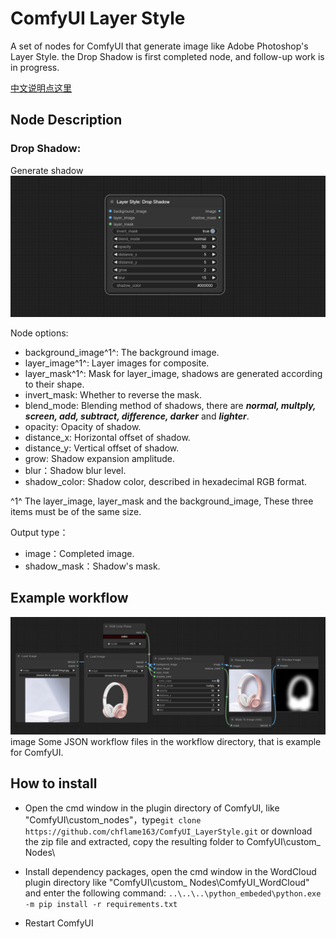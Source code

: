 # ComfyUI Layer Style
A set of nodes for ComfyUI that generate image like Adobe Photoshop's Layer Style.
the Drop Shadow is first completed node, and follow-up work is in progress.

[中文说明点这里](./README_CN.MD)

## Node Description

### Drop Shadow:
Generate shadow
![image](image/drop_shadow_node.png)


Node options:
* background_image^1^: The background image.
* layer_image^1^: Layer images for composite.
* layer_mask^1^: Mask for layer_image, shadows are generated according to their shape.
* invert_mask: Whether to reverse the mask.
* blend_mode: Blending method of shadows, there are **_normal, multply, screen, add, subtract, difference, darker_** and **_lighter_**.
* opacity: Opacity of shadow.
* distance_x: Horizontal offset of shadow.
* distance_y: Vertical offset of shadow.
* grow: Shadow expansion amplitude.
* blur：Shadow blur level.
* shadow_color: Shadow color, described in hexadecimal RGB format.
 
^1^  The layer_image, layer_mask and the background_image, These three items must be of the same size.

Output type：
* image：Completed image.
* shadow_mask：Shadow's mask.

## Example workflow
![image](image/drop_shadow.png)
image Some JSON workflow files in the workflow directory, that is example for ComfyUI.

## How to install 

* Open the cmd window in the plugin directory of ComfyUI, like "ComfyUI\custom_nodes\"，type```git clone https://github.com/chflame163/ComfyUI_LayerStyle.git```
or download the zip file and extracted, copy the resulting folder to ComfyUI\custom_ Nodes\

* Install dependency packages, open the cmd window in the WordCloud plugin directory like "ComfyUI\custom_ Nodes\ComfyUI_WordCloud" and enter the following command:
```..\..\..\python_embeded\python.exe -m pip install -r requirements.txt```

* Restart ComfyUI
